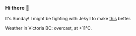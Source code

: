 ### Hi there :wave:

It's Sunday! I might be fighting with Jekyll to make [this](https://swissclubtoronto.ca) better.

Weather in Victoria BC: overcast, at +11°C.
